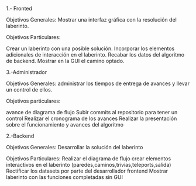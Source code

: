 1.- Fronted

Objetivos Generales: Mostrar una interfaz gráfica con la resolución del laberinto.

Objetivos Particulares:

Crear un laberinto con una posible solución.
Incorporar los elementos adicionales de interacción en el laberinto.
Recabar los datos del algoritmo de backend.
Mostrar en la GUI el camino optado.

3.-Administrador

Objetivos Generales: administrar los tiempos de entrega de avances y llevar un control de ellos.

Objetivos particulares:

avance de diagrama de flujo
Subir commits al repositorio para tener un control
Realizar el cronograma de los avances
Realizar la presentación sobre el funcionamiento y avances del algoritmo


2.-Backend

Objetivos Generales: Desarrollar la solución del laberinto

Objetivos Particulares:
Realizar el diagrama de flujo
crear elementos interactivos en el laberinto (paredes,caminos,trivias,teleports,salida)
Rectificar los datasets por parte del desarrollador frontend
Mostrar laberinto con las funciones completadas sin GUI 

